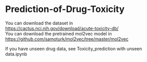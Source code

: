 # Prediction-of-Drug-Toxicity

You can download the dataset in https://cactus.nci.nih.gov/download/acute-toxicity-db/  
You can download the pretrained mol2vec model in https://github.com/samoturk/mol2vec/tree/master/mol2vec  

If you have unseen drug data, see Toxicity_prediction with unseen data.ipynb

